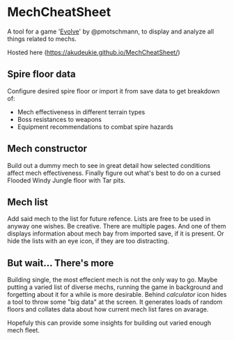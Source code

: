 # MechCheatSheet
A tool for a game '[Evolve](https://pmotschmann.github.io/Evolve/)' by @pmotschmann, to display and analyze all things related to mechs.

Hosted here (https://akudeukie.github.io/MechCheatSheet/)
## Spire floor data
Configure desired spire floor or import it from save data to get breakdown of:
- Mech effectiveness in different terrain types
- Boss resistances to weapons
- Equipment recommendations to combat spire hazards

## Mech constructor
Build out a dummy mech to see in great detail how selected conditions affect mech effectiveness. Finally figure out what's best to do on a cursed Flooded Windy Jungle floor with Tar pits.

## Mech list
Add said mech to the list for future refence. Lists are free to be used in anyway one wishes. Be creative. There are multiple pages. And one of them displays information about mech bay from imported save, if it is present. Or hide the lists with an eye icon, if they are too distracting.

## But wait... There's more
Building single, the most effecient mech is not the only way to go. Maybe putting a varied list of diverse mechs, running the game in background and forgetting about it for a while is more desirable.
Behind _calculator_ icon hides a tool to throw some "big data" at the screen. It generates loads of random floors and collates data about how current mech list fares on avarage. 

Hopefuly this can provide some insights for building out varied enough mech fleet.

